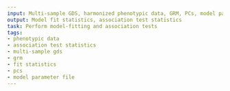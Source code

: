 ```yaml
---
input: Multi-sample GDS, harmonized phenotypic data, GRM, PCs, model parameter file
output: Model fit statistics, association test statistics
task: Perform model-fitting and association tests
tags:
- phenotypic data
- association test statistics
- multi-sample gds
- grm
- fit statistics
- pcs
- model parameter file
---
```

